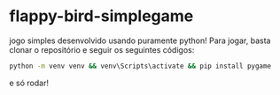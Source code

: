 # flappy-bird-simplegame
jogo simples desenvolvido usando puramente python!
Para jogar, basta clonar o repositório e seguir os seguintes códigos: <br>

```bash
python -m venv venv && venv\Scripts\activate && pip install pygame
``` 
<p> e só rodar! <p>
